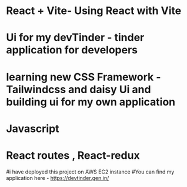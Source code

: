 # React + Vite- Using React with Vite
# Ui for my devTinder - tinder application for developers
# learning new CSS Framework - Tailwindcss and daisy Ui and building ui for my own application
# Javascript
# React routes , React-redux 

#i have deployed this project on AWS EC2 instance
#You can find my application here - https://devtinder.gen.in/
